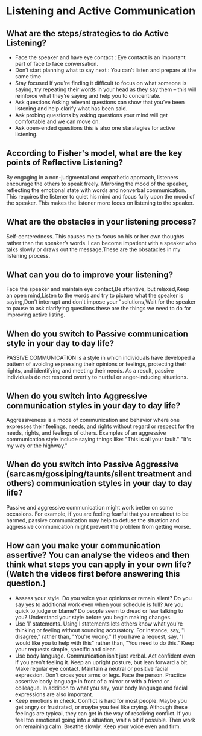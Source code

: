 # Listening and Active Communication

## What are the steps/strategies to do Active Listening?

- Face the speaker and have eye contact : Eye contact is an important part of face to face conversation.
-  Don’t start planning what to say next : 
You can’t listen and prepare at the same time
- Stay focused If you're finding it difficult to focus on what someone is saying, try repeating their words in your head as they say them – this will reinforce what they’re saying and help you to concentrate. 
-  Ask questions Asking relevant questions can show that you’ve been listening and help clarify what has been said.
- Ask probing questions by asking questions your mind will get comfortable and we can move on.
- Ask open-ended questions this is also one starategies for active listening.



## According to Fisher's model, what are the key points of Reflective Listening?

By engaging in a non-judgmental and empathetic approach, listeners encourage the others to speak freely. Mirroring the mood of the speaker, reflecting the emotional state with words and nonverbal communication. This requires the listener to quiet his mind and focus fully upon the mood of the speaker. This makes the listener more focus on listening to the speaker.

## What are the obstacles in your listening process?

Self-centeredness. This causes me to focus on his or her own thoughts rather than the speaker’s words. I can become impatient with a speaker who talks slowly or draws out the message.These are the obsatacles in my listening process.

## What can you do to improve your listening?

Face the speaker and maintain eye contact,Be attentive, but relaxed,Keep an open mind,Listen to the words and try to picture what the speaker is saying,Don't interrupt and don't impose your "solutions,Wait for the speaker to pause to ask clarifying questions these are the things we need to do for improving active listing.

## When do you switch to Passive communication style in your day to day life?

PASSIVE COMMUNICATION is a style in which individuals have developed a pattern of avoiding expressing their opinions or feelings, protecting their rights, and identifying and meeting their needs. As a result, passive individuals do not respond overtly to hurtful or anger-inducing situations.

## When do you switch into Aggressive communication styles in your day to day life?

Aggressiveness is a mode of communication and behavior where one expresses their feelings, needs, and rights without regard or respect for the needs, rights, and feelings of others. Examples of an aggressive communication style include saying things like: "This is all your fault." "It's my way or the highway."

## When do you switch into Passive Aggressive (sarcasm/gossiping/taunts/silent treatment and others) communication styles in your day to day life?

Passive and aggressive communication might work better on some occasions. For example, if you are feeling fearful that you are about to be harmed, passive communication may help to defuse the situation and aggressive communication might prevent the problem from getting worse.

## How can you make your communication assertive? You can analyse the videos and then think what steps you can apply in your own life? (Watch the videos first before answering this question.)

- Assess your style. Do you voice your opinions or remain silent? Do you say yes to additional work even when your schedule is full? Are you quick to judge or blame? Do people seem to dread or fear talking to you? Understand your style before you begin making changes.
- Use 'I' statements. Using I statements lets others know what you're thinking or feeling without sounding accusatory. For instance, say, "I disagree," rather than, "You're wrong." If you have a request, say, "I would like you to help with this" rather than, "You need to do this." Keep your requests simple, specific and clear.
- Use body language. Communication isn't just verbal. Act confident even if you aren't feeling it. Keep an upright posture, but lean forward a bit. Make regular eye contact. Maintain a neutral or positive facial expression. Don't cross your arms or legs. Face the person. Practice assertive body language in front of a mirror or with a friend or colleague. In addition to what you say, your body language and facial expressions are also important.
- Keep emotions in check. Conflict is hard for most people. Maybe you get angry or frustrated, or maybe you feel like crying. Although these feelings are typical, they can get in the way of resolving conflict. If you feel too emotional going into a situation, wait a bit if possible. Then work on remaining calm. Breathe slowly. Keep your voice even and firm.

